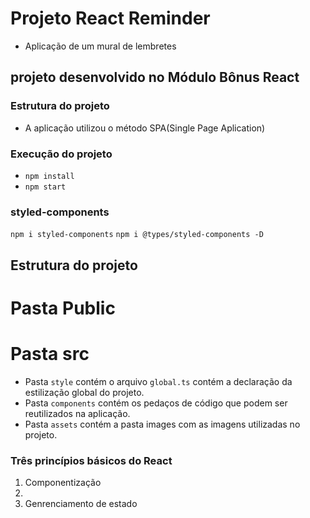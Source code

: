 # Projeto React Reminder

- Aplicação de um mural de lembretes

## projeto desenvolvido no Módulo Bônus React

### Estrutura do projeto

- A aplicação utilizou o método SPA(Single Page Aplication)


### Execução do projeto

- `npm install`
- `npm start`

### styled-components

 `npm i styled-components`
 `npm i @types/styled-components -D`


 ## Estrutura do projeto

 # Pasta Public

 # Pasta src

 - Pasta `style` contém o arquivo `global.ts` contém a declaração da estilização global do projeto.
 - Pasta `components` contém os pedaços de código que podem ser reutilizados na aplicação.
 - Pasta `assets` contém a pasta images com as imagens utilizadas no projeto.

###  Três princípios básicos do React

1. Componentização
2. 
3. Genrenciamento de estado